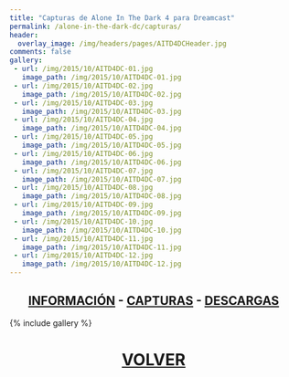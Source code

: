 ```yaml
---
title: "Capturas de Alone In The Dark 4 para Dreamcast"
permalink: /alone-in-the-dark-dc/capturas/
header:
  overlay_image: /img/headers/pages/AITD4DCHeader.jpg
comments: false
gallery:
 - url: /img/2015/10/AITD4DC-01.jpg
   image_path: /img/2015/10/AITD4DC-01.jpg
 - url: /img/2015/10/AITD4DC-02.jpg
   image_path: /img/2015/10/AITD4DC-02.jpg
 - url: /img/2015/10/AITD4DC-03.jpg
   image_path: /img/2015/10/AITD4DC-03.jpg
 - url: /img/2015/10/AITD4DC-04.jpg
   image_path: /img/2015/10/AITD4DC-04.jpg
 - url: /img/2015/10/AITD4DC-05.jpg
   image_path: /img/2015/10/AITD4DC-05.jpg
 - url: /img/2015/10/AITD4DC-06.jpg
   image_path: /img/2015/10/AITD4DC-06.jpg
 - url: /img/2015/10/AITD4DC-07.jpg
   image_path: /img/2015/10/AITD4DC-07.jpg
 - url: /img/2015/10/AITD4DC-08.jpg
   image_path: /img/2015/10/AITD4DC-08.jpg
 - url: /img/2015/10/AITD4DC-09.jpg
   image_path: /img/2015/10/AITD4DC-09.jpg
 - url: /img/2015/10/AITD4DC-10.jpg
   image_path: /img/2015/10/AITD4DC-10.jpg
 - url: /img/2015/10/AITD4DC-11.jpg
   image_path: /img/2015/10/AITD4DC-11.jpg
 - url: /img/2015/10/AITD4DC-12.jpg
   image_path: /img/2015/10/AITD4DC-12.jpg
---
```

<h2 style="text-align: center;"><strong><a href="/alone-in-the-dark-dc/informacion/">INFORMACIÓN</a> - <a href="/alone-in-the-dark-dc/capturas/">CAPTURAS</a> - <a href="/alone-in-the-dark-dc/descargar/">DESCARGAS</a></strong></h2>
{% include gallery %}
<h1 style="text-align: center;"><strong><a href="/alone-in-the-dark-dc/">VOLVER</a></strong></h1>


